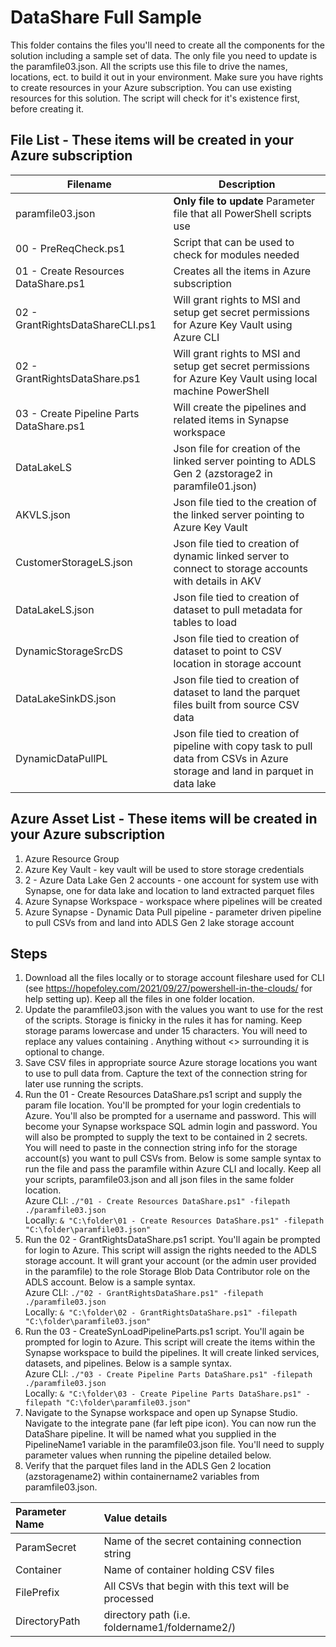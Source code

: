 # DataShare Full Sample
This folder contains the files you'll need to create all the components for the solution including a sample set of data.  The only file you need to update is the paramfile03.json.  All the scripts use this file to drive the names, locations, ect. to build it out in your environment.  Make sure you have rights to create resources in your Azure subscription.  You can use existing resources for this solution.  The script will check for it's existence first, before creating it.  

## File List - These items will be created in your Azure subscription

Filename  | Description
------------- | -------------
paramfile03.json | **Only file to update** Parameter file that all PowerShell scripts use
00 - PreReqCheck.ps1 | Script that can be used to check for modules needed
01 - Create Resources DataShare.ps1  | Creates all the items in Azure subscription
02 - GrantRightsDataShareCLI.ps1 | Will grant rights to MSI and setup get secret permissions for Azure Key Vault using Azure CLI
02 - GrantRightsDataShare.ps1 | Will grant rights to MSI and setup get secret permissions for Azure Key Vault using local machine PowerShell
03 - Create Pipeline Parts DataShare.ps1 | Will create the pipelines and related items in Synapse workspace
DataLakeLS | Json file for creation of the linked server pointing to ADLS Gen 2 (azstorage2 in paramfile01.json)
AKVLS.json | Json file tied to the creation of the linked server pointing to Azure Key Vault
CustomerStorageLS.json | Json file tied to creation of dynamic linked server to connect to storage accounts with details in AKV
DataLakeLS.json | Json file tied to creation of dataset to pull metadata for tables to load
DynamicStorageSrcDS | Json file tied to creation of dataset to point to CSV location in storage account
DataLakeSinkDS.json | Json file tied to creation of dataset to land the parquet files built from source CSV data
DynamicDataPullPL | Json file tied to creation of pipeline with copy task to pull data from CSVs in Azure storage and land in parquet in data lake

## Azure Asset List - These items will be created in your Azure subscription
1. Azure Resource Group
2. Azure Key Vault - key vault will be used to store storage credentials  
3. 2 - Azure Data Lake Gen 2 accounts - one account for system use with Synapse, one for data lake and location to land extracted parquet files 
4. Azure Synapse Workspace - workspace where pipelines will be created
5. Azure Synapse - Dynamic Data Pull pipeline - parameter driven pipeline to pull CSVs from and land into ADLS Gen 2 lake storage account


## Steps 
1. Download all the files locally or to storage account fileshare used for CLI (see https://hopefoley.com/2021/09/27/powershell-in-the-clouds/ for help setting up).  Keep all the files in one folder location.   
1. Update the paramfile03.json with the values you want to use for the rest of the scripts.  Storage is finicky in the rules it has for naming.  Keep storage params lowercase and under 15 characters.  You will need to replace any values containing <text>.  Anything without <> surrounding it is optional to change.  
2. Save CSV files in appropriate source Azure storage locations you want to use to pull data from. Capture the text of the connection string for later use running the scripts.
3. Run the 01 - Create Resources DataShare.ps1 script and supply the param file location.  You'll be prompted for your login credentials to Azure.  You'll also be prompted for a username and password.  This will become your Synapse workspace SQL admin login and password.  You will also be prompted to supply the text to be contained in 2 secrets.  You will need to paste in the connection string info for the storage account(s) you want to pull CSVs from.  Below is some sample syntax to run the file and pass the paramfile within Azure CLI and locally.  Keep all your scripts, paramfile03.json and all json files in the same folder location.  
  Azure CLI:  `./"01 - Create Resources DataShare.ps1" -filepath ./paramfile03.json`<br>
  Locally:  `& "C:\folder\01 - Create Resources DataShare.ps1" -filepath "C:\folder\paramfile03.json"`
4. Run the 02 - GrantRightsDataShare.ps1 script.  You'll again be prompted for login to Azure.  This script will assign the rights needed to the ADLS storage account.  It will grant your account (or the admin user provided in the paramfile) to the role Storage Blob Data Contributor role on the ADLS account.  Below is a sample syntax.  
  Azure CLI:  `./"02 - GrantRightsDataShare.ps1" -filepath ./paramfile03.json`<br>
  Locally:  `& "C:\folder\02 - GrantRightsDataShare.ps1" -filepath "C:\folder\paramfile03.json"`
5. Run the 03 - CreateSynLoadPipelineParts.ps1 script.  You'll again be prompted for login to Azure.  This script will create the items within the Synapse workspace to build the pipelines.  It will create linked services, datasets, and pipelines.  Below is a sample syntax.  
  Azure CLI:  `./"03 - Create Pipeline Parts DataShare.ps1" -filepath ./paramfile03.json`<br>
  Locally:  `& "C:\folder\03 - Create Pipeline Parts DataShare.ps1" -filepath "C:\folder\paramfile03.json"`
6. Navigate to the Synapse workspace and open up Synapse Studio.  Navigate to the integrate pane (far left pipe icon).  You can now run the DataShare pipeline.  It will be named what you supplied in the PipelineName1 variable in the paramfile03.json file.  You'll need to supply parameter values when running the pipeline detailed below.  
7. Verify that the parquet files land in the ADLS Gen 2 location (azstoragename2) within containername2 variables from paramfile03.json. 
  
Parameter Name | Value details
| :--- | :---
ParamSecret   | Name of the secret containing connection string 
Container  | Name of container holding CSV files
FilePrefix  | All CSVs that begin with this text will be processed 
DirectoryPath  | directory path (i.e. foldername1/foldername2/) 
